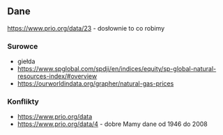 ## Dane
https://www.prio.org/data/23 - dosłownie to co robimy
### Surowce
- giełda
- https://www.spglobal.com/spdji/en/indices/equity/sp-global-natural-resources-index/#overview
- https://ourworldindata.org/grapher/natural-gas-prices


### Konflikty
- https://www.prio.org/data
- https://www.prio.org/data/4 - dobre
Mamy dane od 1946 do 2008
